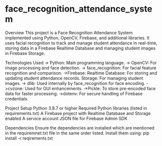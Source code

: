 # face_recognition_attendance_system

Overview
    This project is a Face Recognition Attendance System implemented using Python, OpenCV, 
    Firebase, and additional libraries. It uses facial recognition to track and manage student 
    attendance in real-time, storing data in a Firebase Realtime Database and managing student 
    images in Firebase Storage.

Technologies Used
   -> Python: Main programming language.
   -> OpenCV: For image processing and face detection.
   -> face_recognition: For facial feature recognition and comparison.
   ->Firebase:
       Realtime Database: For storing and updating student attendance records.
       Storage: For managing student images.
   -> dlib: Used internally by face_recognition for face encoding.
   ->cvzone: Used for GUI enhancements.
   ->Pickle: To store pre-encoded face data for faster processing.
   ->dotenv: For secure handling of Firebase credentials.

Project Setup
    Python 3.8.7 or higher
    Required Python libraries (listed in requirements.txt)
    A Firebase project with Realtime Database and Storage enabled
    A service account JSON file for Firebase Admin SDK

Dependencies
    Ensure the dependencies are installed which are mentioned in the requiremnet.txt file in the
    same order listed.
    Install them using:
    pip install -r reqirements.txt

  
